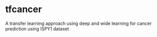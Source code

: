 # tfcancer
A transfer learning approach using deep and wide learning for cancer prediction using ISPY1 dataset
